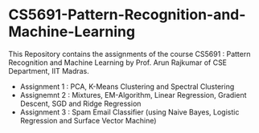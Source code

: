 # CS5691-Pattern-Recognition-and-Machine-Learning

This Repository contains the assignments of the course CS5691 : Pattern Recognition and Machine Learning by Prof. Arun Rajkumar of CSE Department, IIT Madras.

* Assignment 1 : PCA, K-Means Clustering and Spectral Clustering 
* Assignemnt 2 : Mixtures, EM-Algorithm, Linear Regression, Gradient Descent, SGD and Ridge Regression
* Assignment 3 : Spam Email Classifier (using Naive Bayes, Logistic Regression and Surface Vector Machine)